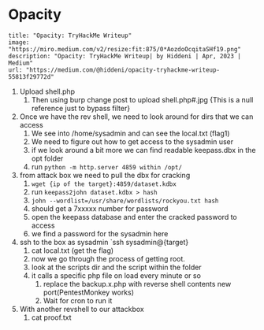 # Opacity

```embed
title: "Opacity: TryHackMe Writeup"
image: "https://miro.medium.com/v2/resize:fit:875/0*AozdoOcqitaSHf19.png"
description: "Opacity: TryHackMe Writeup| by Hiddeni | Apr, 2023 | Medium"
url: "https://medium.com/@hiddeni/opacity-tryhackme-writeup-55813f29772d"
```


1. Upload shell.php
    1. Then using burp change post to upload shell.php#.jpg {This is a null reference just to bypass filter}
2. Once we have the rev shell, we need to look around for dirs that we can access
    1. We see into /home/sysadmin and can see the local.txt (flag1)
    2. We need to figure out how to get access to the sysadmin user
    3. if we look around a bit more we can find readable keepass.dbx in the opt folder
    4. run `python -m http.server 4859 within /opt/`
3. from attack box we need to pull the dbx for cracking
    1. `wget {ip of the target}:4859/dataset.kdbx`
    2. run `keepass2john dataset.kdbx > hash`
    3. `john --wordlist=/usr/share/wordlists/rockyou.txt hash`
    4. should get a 7xxxxx number for password
    5. open the keepass database and enter the cracked password to access
    6. we find a password for the sysadmin here
4. ssh to the box as sysadmin \`ssh sysadmin@{target}
    1. cat local.txt (get the flag)
    2. now we go through the process of getting root.
    3. look at the scripts dir and the script within the folder
    4. it calls a specific php file on load every minute or so
        1. replace the backup.x.php with reverse shell contents new port(PentestMonkey works)
        2. Wait for cron to run it
5. With another revshell to our attackbox
    1. cat proof.txt